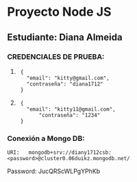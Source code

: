 # Proyecto Node JS
## Estudiante: Diana Almeida
### CREDENCIALES DE PRUEBA:
1)      {
          "email": "kitty@gmail.com",
          "contraseña": "diana1712"
        }

2)      {
          "email": "kitty11@gmail.com",
              "contraseña": "1234"
        }
### Conexión a Mongo DB:
    URI:   mongodb+srv://diany1712csb:<password>@cluster0.06duikz.mongodb.net/
Password:  JucQRScWLPgYPhKb

